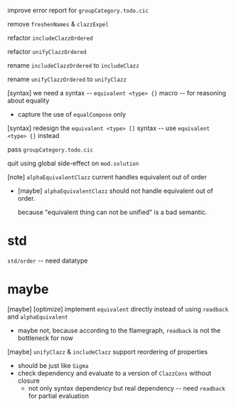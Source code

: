 improve error report for `groupCategory.todo.cic`

remove `freshenNames` & `clazzExpel`

refactor `includeClazzOrdered`

refactor `unifyClazzOrdered`

rename `includeClazzOrdered` to `includeClazz`

rename `unifyClazzOrdered` to `unifyClazz`

[syntax] we need a syntax -- `equivalent <type> {}` macro -- for reasoning about equality

- capture the use of `equalCompose` only

[syntax] redesign the `equivalent <type> []` syntax -- use `equivalent <type> {}` instead

pass `groupCategory.todo.cic`

quit using global side-effect on `mod.solution`

[note] `alphaEquivalentClazz` current handles equivalent out of order

- [maybe] `alphaEquivalentClazz` should not handle equivalent out of order.

  because "equivalent thing can not be unified" is a bad semantic.

# std

`std/order` -- need datatype

# maybe

[maybe] [optimize] implement `equivalent` directly instead of using `readback` and `alphaEquivalent`

- maybe not, because according to the flamegraph, `readback` is not the bottleneck for now

[maybe] `unifyClazz` & `includeClazz` support reordering of properties

- should be just like `Sigma`
- check dependency and evaluate to a version of `ClazzCons` without closure
  - not only syntax dependency but real dependency -- need `readback` for partial evaluation
